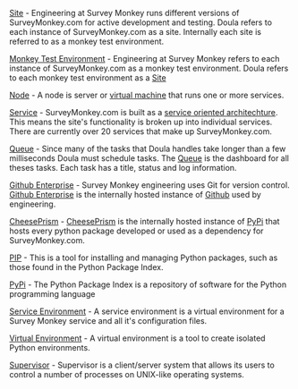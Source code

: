 [Site](#site) - Engineering at Survey Monkey runs different versions of SurveyMonkey.com for active development and testing. Doula refers to each instance of SurveyMonkey.com as a site. Internally each site is referred to as a monkey test environment.

[Monkey Test Environment](#mt) - Engineering at Survey Monkey refers to each instance of SurveyMonkey.com as a monkey test environment. Doula refers to each monkey test environment as a [Site](#site)

[Node](#service) - A node is server or [virtual machine](http://en.wikipedia.org/wiki/Virtual_machine) that runs one or more services.

[Service](#service) - SurveyMonkey.com is built as a [service oriented architechture](http://en.wikipedia.org/wiki/Service-oriented_architecture). This means the site's functionality is broken up into individual services. There are currently over 20 services that make up SurveyMonkey.com.

[Queue](#queue) - Since many of the tasks that Doula handles take longer than a few milliseconds Doula must schedule tasks. The [Queue](http://doula.corp.surveymonkey.com/queue) is the dashboard for all theses tasks. Each task has a title, status and log information.

[Github Enterprise](#github) - Survey Monkey engineering uses Git for version control. [Github Enterprise](http://code.corp.surveymonkey.com/) is the internally hosted instance of [Github](http://github.com) used by engineering.

[CheesePrism](#cheeseprism) - [CheesePrism](http://yorick.corp.surveymonkey.com:9003/) is the internally hosted instance of [PyPi](http://pypi.python.org/pypi) that hosts every python package developed or used as a dependency for SurveyMonkey.com.

[PIP](#pip) - This is a tool for installing and managing Python packages, such as those found in the Python Package Index.

[PyPi](#pypi) - The Python Package Index is a repository of software for the Python programming language

[Service Environment](#se) - A service environment is a virtual environment for a Survey Monkey service and all it's configuration files.

[Virtual Environment](#ve) - A virtual environment is a tool to create isolated Python environments.

[Supervisor](#sup) - Supervisor is a client/server system that allows its users to control a number of processes on UNIX-like operating systems.
